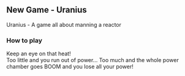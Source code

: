 ## New Game - Uranius
Uranius - A game all about manning a reactor

### How to play

  Keep an eye on that heat!                         
  Too little and you run out of power...
  Too much and the whole power chamber goes BOOM and you lose all your power!
